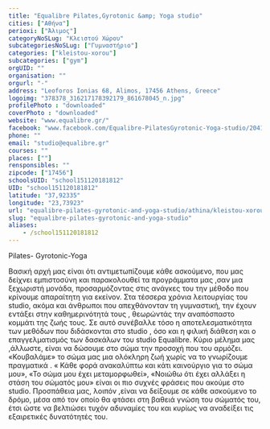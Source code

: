 ```yaml
---
title: "Equalibre Pilates,Gyrotonic &amp; Yoga studio"
cities: ["Αθήνα"]
perioxi: ["Άλιμος"]
categoryNoSLug: "Κλειστού Χώρου"
subcategoriesNoSLug: ["Γυμναστήριο"]
categories: ["kleistou-xorou"]
subcategories: ["gym"]
orgUID: ""
organisation: ""
orgurl: "-"
address: "Leoforos Ionias 68, Alimos, 17456 Athens, Greece"
logoimg: "378378_316217178392179_861678045_n.jpg"
profilePhoto : "downloaded"
coverPhoto : "downloaded"
website: "www.equalibre.gr/"
facebook: "www.facebook.com/Equalibre-PilatesGyrotonic-Yoga-studio/204183092928922"
phone: ""
email: "studio@equalibre.gr"
courses: ""
places: [""]
rensponsibles: ""
zipcode: ["17456"]
schoolsUID: "school151120181812"
UID: "school151120181812"
latitude: "37,92335"
longitude: "23,73923"
url: "equalibre-pilates-gyrotonic-and-yoga-studio/athina/kleistou-xorou/gym"
slug: "equalibre-pilates-gyrotonic-and-yoga-studio"
aliases:
    - /school151120181812
---
```



Pilates- Gyrotonic-Yoga

Bασική αρχή μας είναι ότι αντιμετωπίζουμε κάθε ασκούμενο, που μας δείχνει εμπιστοσύνη και παρακολουθεί τα προγράμματα μας ,σαν μια ξεχωριστή μονάδα, προσαρμόζοντας στις ανάγκες του την μέθοδο που κρίνουμε απαραίτητη για εκείνον. Στα τέσσερα χρόνια λειτουργίας του studio, ακόμα και άνθρωποι που απεχθάνονταν τη γυμναστική, την έχουν εντάξει στην καθημερινότητά τους , θεωρώντάς την αναπόσπαστο κομμάτι της ζωής τους. Σε αυτό συνέβαλλε τόσο η αποτελεσματικότητα των μεθόδων που διδάσκονται στο studio , όσο και η φιλική διάθεση και ο επαγγελματισμός των δασκάλων του studio Equalibre. Κύριο μέλημα μας ,άλλωστε, είναι να δώσουμε στο σώμα την προσοχή που του αρμόζει. «Κουβαλάμε» το σώμα μας μια ολόκληρη ζωή χωρίς να το γνωρίζουμε πραγματικά . « Κάθε φορά ανακαλύπτω και κάτι καινούργιο για το σώμα μου», «Το σώμα μου έχει μεταμορφωθεί», «Νοιώθω ότι έχει αλλάξει η στάση του σώματός μου» είναι οι πιο συχνές φράσεις που ακούμε στο studio. Προσπάθεια μας, λοιπόν ,είναι να δείξουμε σε κάθε ασκούμενο το δρόμο, μέσα από τον οποίο θα φτάσει στη βαθειά γνώση του σώματός του, έτσι ώστε να βελτιώσει τυχόν αδυναμίες του και κυρίως να αναδείξει τις εξαιρετικές δυνατότητές του.